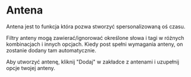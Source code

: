 # Antena

Antena jest to funkcja która pozwa stworzyć spersonalizowaną oś czasu.

Filtry anteny mogą zawierać/ignorować określone słowa i tagi w różnych kombinacjach i innych opcjach.
Kiedy post spełni wymagania anteny, on zostanie dodany tam automatycznie.

Aby utworzyć antenę, kliknij "Dodaj" w zakładce z antenami i uzupełnij opcje twojej anteny.
